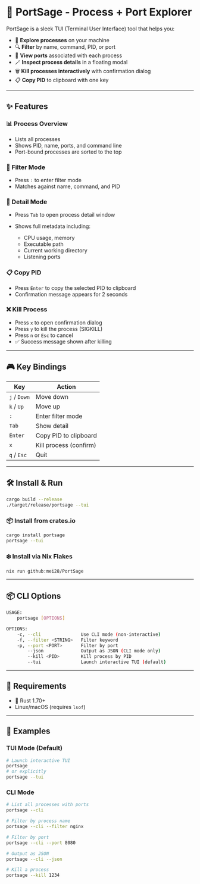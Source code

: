 # 🚀 PortSage - Process + Port Explorer

PortSage is a sleek TUI (Terminal User Interface) tool that helps you:

* 🧭 **Explore processes** on your machine
* 🔍 **Filter** by name, command, PID, or port
* 📍 **View ports** associated with each process
* 🪄 **Inspect process details** in a floating modal
* 🗑️ **Kill processes interactively** with confirmation dialog
* 📋 **Copy PID** to clipboard with one key

---

## ✨ Features

### 📊 Process Overview

* Lists all processes
* Shows PID, name, ports, and command line
* Port-bound processes are sorted to the top

### 🎯 Filter Mode

* Press `:` to enter filter mode
* Matches against name, command, and PID

### 🔎 Detail Mode

* Press `Tab` to open process detail window
* Shows full metadata including:

  * CPU usage, memory
  * Executable path
  * Current working directory
  * Listening ports

### 📋 Copy PID

* Press `Enter` to copy the selected PID to clipboard
* Confirmation message appears for 2 seconds

### ❌ Kill Process

* Press `x` to open confirmation dialog
* Press `y` to kill the process (SIGKILL)
* Press `n` or `Esc` to cancel
* ✅ Success message shown after killing

---

## 🎮 Key Bindings

| Key          | Action                 |
| ------------ | ---------------------- |
| `j` / `Down` | Move down              |
| `k` / `Up`   | Move up                |
| `:`          | Enter filter mode      |
| `Tab`        | Show detail            |
| `Enter`      | Copy PID to clipboard  |
| `x`          | Kill process (confirm) |
| `q` / `Esc`  | Quit                   |

---

## 🛠️ Install & Run

```bash
cargo build --release
./target/release/portsage --tui
```

### 📦 Install from crates.io

```bash
cargo install portsage
portsage --tui
```

### ❄️ Install via Nix Flakes


```bash
nix run github:mei28/PortSage
```
---

## 📦 CLI Options

```bash
USAGE:
    portsage [OPTIONS]

OPTIONS:
    -c, --cli               Use CLI mode (non-interactive)
    -f, --filter <STRING>   Filter keyword
    -p, --port <PORT>       Filter by port
        --json              Output as JSON (CLI mode only)
        --kill <PID>        Kill process by PID
        --tui               Launch interactive TUI (default)
```

---


## 🧪 Requirements

* 🦀 Rust 1.70+
* Linux/macOS (requires `lsof`)

---

## 🎯 Examples

### TUI Mode (Default)
```bash
# Launch interactive TUI
portsage
# or explicitly
portsage --tui
```

### CLI Mode
```bash
# List all processes with ports
portsage --cli

# Filter by process name
portsage --cli --filter nginx

# Filter by port
portsage --cli --port 8080

# Output as JSON
portsage --cli --json

# Kill a process
portsage --kill 1234
```

